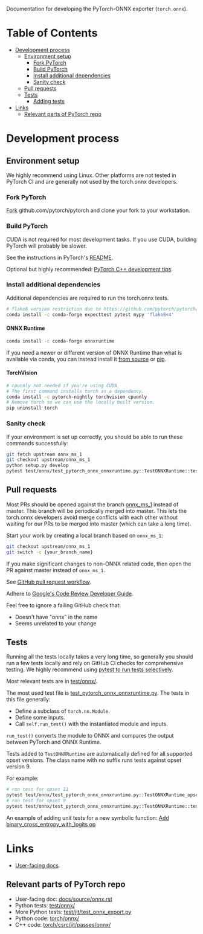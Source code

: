 Documentation for developing the PyTorch-ONNX exporter (`torch.onnx`).

# Table of Contents

<!-- TOC generated with https://github.com/ekalinin/github-markdown-toc -->

* [Development process](#development-process)
   * [Environment setup](#environment-setup)
      * [Fork PyTorch](#fork-pytorch)
      * [Build PyTorch](#build-pytorch)
      * [Install additional dependencies](#install-additional-dependencies)
      * [Sanity check](#sanity-check)
   * [Pull requests](#pull-requests)
   * [Tests](#tests)
      * [Adding tests](#adding-tests)
* [Links](#links)
   * [Relevant parts of PyTorch repo](#relevant-parts-of-pytorch-repo)

# Development process

## Environment setup

We highly recommend using Linux. Other platforms are not tested in PyTorch CI and
are generally not used by the torch.onnx developers.

### Fork PyTorch

[Fork](https://docs.github.com/en/get-started/quickstart/fork-a-repo) github.com/pytorch/pytorch and clone your fork to your workstation.

### Build PyTorch

CUDA is not required for most development tasks. If you use CUDA, building PyTorch will probably be slower.

See the instructions in PyTorch's [README](https://github.com/pytorch/pytorch/blob/master/README.md#from-source).

Optional but highly recommended: [PyTorch C++ development tips](https://github.com/pytorch/pytorch/blob/master/CONTRIBUTING.md#c-development-tips).

### Install additional dependencies

Additional dependencies are required to run the torch.onnx tests.

```sh
# flake8 version restriction due to https://github.com/pytorch/pytorch/issues/69500
conda install -c conda-forge expecttest pytest mypy 'flake8<4'
```

#### ONNX Runtime

```sh
conda install -c conda-forge onnxruntime
```

If you need a newer or different version of ONNX Runtime than what is available via conda, you can instead install
it [from source](https://onnxruntime.ai/docs/build/inferencing.html) or
[pip](https://onnxruntime.ai/docs/install/).

#### TorchVision

```sh
# cpuonly not needed if you're using CUDA
# The first command installs torch as a dependency.
conda install -c pytorch-nightly torchvision cpuonly
# Remove torch so we can use the locally built version.
pip uninstall torch
```

### Sanity check

If your environment is set up correctly, you should be able to run these commands successfully:

```sh
git fetch upstream onnx_ms_1
git checkout upstream/onnx_ms_1
python setup.py develop
pytest test/onnx/test_pytorch_onnx_onnxruntime.py::TestONNXRuntime::test_arithmetic_prim_long
```

## Pull requests

Most PRs should be opened against the branch [onnx_ms_1](https://github.com/pytorch/pytorch/tree/onnx_ms_1) instead of master.
This branch will be periodically merged into master. This lets the torch.onnx developers avoid merge conflicts with each other
without waiting for our PRs to be merged into master (which can take a long time).

Start your work by creating a local branch based on `onnx_ms_1`:

```sh
git checkout upstream/onnx_ms_1
git switch -c {your_branch_name}
```

If you make significant changes to non-ONNX related code, then open the PR against master instead of `onnx_ms_1`.

See [GitHub pull request workflow](https://docs.github.com/en/get-started/quickstart/github-flow).

Adhere to [Google's Code Review Developer Guide](https://google.github.io/eng-practices/review/).

Feel free to ignore a failing GitHub check that:

* Doesn't have "onnx" in the name
* Seems unrelated to your change

## Tests

Running all the tests locally takes a very long time, so generally you should run a few tests locally and rely on
GitHub CI checks for comprehensive testing.
We highly recommend using [pytest to run tests selectively](https://docs.pytest.org/en/latest/how-to/usage.html).

Most relevant tests are in [test/onnx/](https://github.com/pytorch/pytorch/tree/onnx_ms_1/test/onnx).

The most used test file is [test_pytorch_onnx_onnxruntime.py](https://github.com/pytorch/pytorch/blob/onnx_ms_1/test/onnx/test_pytorch_onnx_onnxruntime.py). The tests in this file generally:

* Define a subclass of `torch.nn.Module`.
* Define some inputs.
* Call `self.run_test()` with the instantiated module and inputs.

`run_test()` converts the module to ONNX and compares the output between PyTorch and ONNX Runtime.

Tests added to `TestONNXRuntime` are automatically defined for all supported opset versions.
The class name with no suffix runs tests against opset version 9.

For example:

```sh
# run test for opset 11
pytest test/onnx/test_pytorch_onnx_onnxruntime.py::TestONNXRuntime_opset11::test_arithmetic_prim_bool
# run test for opset 9
pytest test/onnx/test_pytorch_onnx_onnxruntime.py::TestONNXRuntime::test_arithmetic_prim_bool
```
An example of adding unit tests for a new symbolic function: [Add binary_cross_entropy_with_logits op](https://github.com/pytorch/pytorch/pull/49675)

# Links

* [User-facing docs](https://pytorch.org/docs/master/onnx.html).

## Relevant parts of PyTorch repo

* User-facing doc: [docs/source/onnx.rst](https://github.com/pytorch/pytorch/blob/onnx_ms_1/docs/source/onnx.rst)
* Python tests: [test/onnx/](https://github.com/pytorch/pytorch/tree/onnx_ms_1/test/onnx)
* More Python tests: [test/jit/test_onnx_export.py](https://github.com/pytorch/pytorch/tree/onnx_ms_1/test/jit/test_onnx_export.py)
* Python code: [torch/onnx/](https://github.com/pytorch/pytorch/tree/onnx_ms_1/torch/onnx)
* C++ code: [torch/csrc/jit/passes/onnx/](https://github.com/pytorch/pytorch/tree/onnx_ms_1/torch/csrc/jit/passes/onnx)
